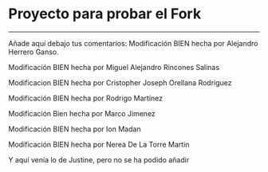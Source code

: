 # Proyecto para probar el Fork

----
Añade aquí debajo tus comentarios:
Modificación BIEN hecha por Alejandro Herrero Ganso.

Modificación BIEN hecha por Miguel Alejandro Rincones Salinas

Modificacion BIEN hecha  por Cristopher Joseph Orellana Rodriguez

Modificación BIEN hecha por Rodrigo Martínez

Modificación Bien hecha por Marco Jimenez
<!-- A partir de aquí (esta línea no se muestra) -->
Modificación BIEN hecha por Ion Madan

Modificación BIEN hecha por Nerea De La Torre Martin

Y aquí venía lo de Justine, pero no se ha podido añadir
